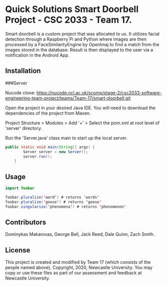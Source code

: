 # Quick Solutions Smart Doorbell Project - CSC 2033 - Team 17.

Smart doorbell is a custom project that was allocated to us. It utilizes facial detection through a Raspberry Pi and Python
where images are then processed by a FaceSimilarityEngine by OpenImaj to find a match from the images stored in the database.
Result is then displayed to the user via a notification in the Android App.

## Installation

###Server 

Nucode clone: https://nucode.ncl.ac.uk/scomp/stage-2/csc2033-software-engineering-team-project/teams/Team-17/smart-doorbell.git

Open the project in your desired Java IDE. You will need to download the dependencies of the project from Maven.

Project Structure > Modules > Add '+' > Select the pom.xml at root level of 'server' directory.

Run the 'Server.java' class main to start up the local server.
```java
public static void main(String[] args) {
		Server server = new Server();
		server.run();
	}
```

## Usage

```Java
import foobar

foobar.pluralize('word') # returns 'words'
foobar.pluralize('goose') # returns 'geese'
foobar.singularize('phenomena') # returns 'phenomenon'
```

## Contributors
Dominykas Makarovas, George Bell, Jack Reed, Dale Quinn, Zach Smith.

## License
This project is created and modified by Team 17 (which consists of the people named above), Copyright, 2020, Newcastle University.
You may copy or use these files as part of our assessment and feedback at Newcastle University.
